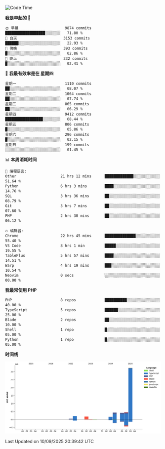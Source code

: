 <!--START_SECTION:waka-->
![Code Time](http://img.shields.io/badge/Code%20Time-4%2C148%20hrs%2045%20mins-blue)

**我是早起的 🐤** 

```text
🌞 早晨                     9874 commits        ██████████████████░░░░░░░   71.80 % 
🌆 白天                     3153 commits        ██████░░░░░░░░░░░░░░░░░░░   22.93 % 
🌃 傍晚                     393 commits         █░░░░░░░░░░░░░░░░░░░░░░░░   02.86 % 
🌙 晚上                     332 commits         █░░░░░░░░░░░░░░░░░░░░░░░░   02.41 % 
```
📅 **我最有效率是在 星期四** 

```text
星期一                      1110 commits        ██░░░░░░░░░░░░░░░░░░░░░░░   08.07 % 
星期二                      1064 commits        ██░░░░░░░░░░░░░░░░░░░░░░░   07.74 % 
星期三                      865 commits         ██░░░░░░░░░░░░░░░░░░░░░░░   06.29 % 
星期四                      9412 commits        █████████████████░░░░░░░░   68.44 % 
星期五                      806 commits         █░░░░░░░░░░░░░░░░░░░░░░░░   05.86 % 
星期六                      296 commits         █░░░░░░░░░░░░░░░░░░░░░░░░   02.15 % 
星期日                      199 commits         ░░░░░░░░░░░░░░░░░░░░░░░░░   01.45 % 
```


📊 **本周消耗时间** 

```text
💬 编程语言: 
Other                    21 hrs 12 mins      █████████████░░░░░░░░░░░░   51.64 % 
Python                   6 hrs 3 mins        ████░░░░░░░░░░░░░░░░░░░░░   14.76 % 
SQL                      3 hrs 36 mins       ██░░░░░░░░░░░░░░░░░░░░░░░   08.79 % 
Git                      3 hrs 7 mins        ██░░░░░░░░░░░░░░░░░░░░░░░   07.60 % 
PHP                      2 hrs 30 mins       ██░░░░░░░░░░░░░░░░░░░░░░░   06.12 % 

🔥 编辑器: 
Chrome                   22 hrs 45 mins      ██████████████░░░░░░░░░░░   55.40 % 
VS Code                  8 hrs 1 min         █████░░░░░░░░░░░░░░░░░░░░   19.55 % 
TablePlus                5 hrs 57 mins       ████░░░░░░░░░░░░░░░░░░░░░   14.51 % 
Warp                     4 hrs 19 mins       ███░░░░░░░░░░░░░░░░░░░░░░   10.54 % 
Neovim                   0 secs              ░░░░░░░░░░░░░░░░░░░░░░░░░   00.00 % 
```

**我最常使用 PHP** 

```text
PHP                      8 repos             ██████████░░░░░░░░░░░░░░░   40.00 % 
TypeScript               5 repos             ██████░░░░░░░░░░░░░░░░░░░   25.00 % 
Blade                    2 repos             ██░░░░░░░░░░░░░░░░░░░░░░░   10.00 % 
Shell                    1 repo              █░░░░░░░░░░░░░░░░░░░░░░░░   05.00 % 
Python                   1 repo              █░░░░░░░░░░░░░░░░░░░░░░░░   05.00 % 
```



**时间线**

![Lines of Code chart](https://raw.githubusercontent.com/abrahamgreyson/abrahamgreyson/main/assets/bar_graph.png)


 Last Updated on 10/09/2025 20:39:42 UTC
<!--END_SECTION:waka-->
